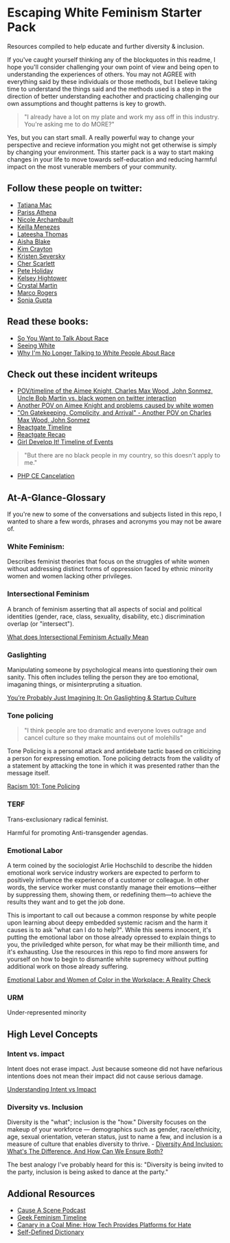 # Escaping White Feminism Starter Pack

Resources compiled to help educate and further diversity & inclusion. 

If you've caught yourself thinking any of the blockquotes in this readme, I hope you'll consider challenging your own point of view and being open to understanding the experiences of others. You may not AGREE with everything said by these individuals or those methods, but I believe taking time to understand the things said and the methods used is a step in the direction of better understanding eachother and practicing challenging our own assumptions and thought patterns is key to growth. 

> "I already have a lot on my plate and work my ass off in this industry. You're asking me to do MORE?"

Yes, but you can start small. A really powerful way to change your perspective and recieve information you might not get otherwise is simply by changing your environment. This starter pack is a way to start making changes in your life to move towards self-education and reducing harmful impact on the most vunerable members of your community. 

## Follow these people on twitter:

- [Tatiana Mac](https://twitter.com/TatianaTMac)
- [Pariss Athena](https://twitter.com/ParissAthena)
- [Nicole Archambault](https://twitter.com/lavie_encode)
- [Keilla Menezes](https://twitter.com/keillamenezes_)
- [Lateesha Thomas](https://twitter.com/lateeshathomas)
- [Aisha Blake](https://twitter.com/AishaBlake)
- [Kim Crayton](https://twitter.com/KimCrayton1)
- [Kristen Seversky](https://twitter.com/KR1573N)
- [Cher Scarlett](https://twitter.com/cherthedev)
- [Pete Holiday](https://twitter.com/toomuchpete)
- [Kelsey Hightower](https://twitter.com/kelseyhightower)
- [Crystal Martin](https://twitter.com/codermeow)
- [Marco Rogers](https://twitter.com/polotek)
- [Sonia Gupta](https://twitter.com/soniagupta504)

## Read these books: 

- [So You Want to Talk About Race](https://amazon.com/You-Want-Talk-About-Race/dp/1580058825/ref=sr_1_2?keywords=so+you+want+to+talk+about+race&qid=1574384071&sr=8-2)
- [Seeing White](https://www.sceneonradio.org/seeing-white/)
- [Why I'm No Longer Talking to White People About Race](https://amazon.com/Longer-Talking-White-People-About/dp/1635572959/ref=sr_1_15?keywords=so+you+want+to+talk+about+race&qid=1574384137&sr=8-15)

## Check out these incident writeups

- [POV/timeline of the Aimee Knight, Charles Max Wood, John Sonmez, Uncle Bob Martin vs. black women on twitter interaction](https://medium.com/@cherp/propaganda-other-lies-we-tell-4325240379f7)
- [Another POV on Aimee Knight and problems caused by white women](https://medium.com/@DarkSkyLady/white-supremacy-bingo-in-tech-71167f6fc581)
- ["On Gatekeeping, Complicity, and Arrival" - Another POV on Charles Max Wood, John Sonmez](https://avdi.codes/on-gatekeeping-complicity-and-arrival/)
- [Reactgate Timeline](https://docs.google.com/document/d/1g4oh2GGZOsucZfT1YJ5wjDUSk3ntbM3RNAxVs528-NM/edit)
- [Reactgate Recap](https://dev.to/aryanjnyc/ken-wheeler-and-dan-abramov-deactivate-their-twitter-accounts-302)
- [Girl Develop It! Timeline of Events](http://an-open-letter-to-gdi-board.com/timeline/)

> "But there are no black people in my country, so this doesn't apply to me."

- [PHP CE Cancelation](https://wptavern.com/php-central-europe-conference-canceled-due-to-lack-of-speaker-diversity)


## At-A-Glance-Glossary

If you're new to some of the conversations and subjects listed in this repo, I wanted to share a few words, phrases and acronyms you may not be aware of.

### White Feminism: 

Describes feminist theories that focus on the struggles of white women without addressing distinct forms of oppression faced by ethnic minority women and women lacking other privileges. 

### Intersectional Feminism

A branch of feminism asserting that all aspects of social and political identities (gender, race, class, sexuality, disability, etc.) discrimination overlap (or "intersect").

[What does Intersectional Feminism Actually Mean](https://iwda.org.au/what-does-intersectional-feminism-actually-mean/)

### Gaslighting

Manipulating someone by psychological means into questioning their own sanity. This often includes telling the person they are too emotional, imaganing things, or misinterpruting a situation.

[You’re Probably Just Imagining It: On Gaslighting & Startup Culture](https://medium.com/@ruemcclammyhand/youre-probably-just-imagining-it-the-effects-of-gaslighting-on-marginalized-tech-workers-b45cd6a06841)

### Tone policing

> "I think people are too dramatic and everyone loves outrage and cancel culture so they make mountains out of molehills"

Tone Policing is a personal attack and antidebate tactic based on criticizing a person for expressing emotion. Tone policing detracts from the validity of a statement by attacking the tone in which it was presented rather than the message itself.

[Racism 101: Tone Policing](https://medium.com/@tessintrovert/racism-101-tone-policing-92481c044b6a)

### TERF

Trans-exclusionary radical feminist. 

Harmful for promoting Anti-transgender agendas. 

### Emotional Labor

A term coined by the sociologist Arlie Hochschild to describe the hidden emotional work service industry workers are expected to perform to positively influence the experience of a customer or colleague. In other words, the service worker must constantly manage their emotions—either by suppressing them, showing them, or redefining them—to achieve the results they want and to get the job done.

This is important to call out because a common response by white people upon learning about deepy embedded systemic racism and the harm it causes is to ask "what can I do to help?". While this seems innocent, it's putting the emotional labor on those already opressed to explain things to you, the priviledged white person, for what may be their millionth time, and it's exhausting. Use the resources in this repo to find more answers for yourself on how to begin to dismantle white supremecy without putting additional work on those already suffering. 

[Emotional Labor and Women of Color in the Workplace: A Reality Check
](https://www.portlandoregon.gov/article/686010)

### URM

Under-represented minority

## High Level Concepts

### Intent vs. impact

Intent does not erase impact. Just because someone did not have nefarious intentions does not mean their impact did not cause serious damage.

[Understanding Intent vs Impact](https://shegeeksout.com/understanding-intent-vs-impact/)

### Diversity vs. Inclusion

Diversity is the "what"; inclusion is the "how." Diversity focuses on the makeup of your workforce — demographics such as gender, race/ethnicity, age, sexual orientation, veteran status, just to name a few, and inclusion is a measure of culture that enables diversity to thrive. - [Diversity And Inclusion: What's The Difference, And How Can We Ensure Both?](https://www.adp.com/spark/articles/2019/03/diversity-and-inclusion-whats-the-difference-and-how-can-we-ensure-both.aspx)

The best analogy I've probably heard for this is: "Diversity is being invited to the party, inclusion is being asked to dance at the party."


## Addional Resources

- [Cause A Scene Podcast](https://hashtagcauseascene.com/podcast/)
- [Geek Feminism Timeline](https://geekfeminism.wikia.org/wiki/Timeline_of_incidents)
- [Canary in a Coal Mine: How Tech Provides Platforms for Hate](https://alistapart.com/article/canary-in-a-coal-mine-how-tech-provides-platforms-for-hate/)
- [Self-Defined Dictionary](https://github.com/tatianamac/selfdefined)
